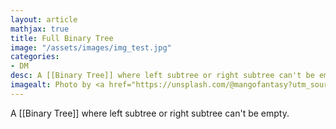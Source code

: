 ```yaml
---
layout: article
mathjax: true
title: Full Binary Tree
image: "/assets/images/img_test.jpg"
categories:
- DM
desc: A [[Binary Tree]] where left subtree or right subtree can't be empty. 
imagealt: Photo by <a href="https://unsplash.com/@mangofantasy?utm_source=unsplash&utm_medium=referral&utm_content=creditCopyText">Tim Johnson</a> on <a href="https://unsplash.com/s/photos/logic?utm_source=unsplash&utm_medium=referral&utm_content=creditCopyText">Unsplash</a>
---
```

A [[Binary Tree]] where left subtree or right subtree can't be empty.